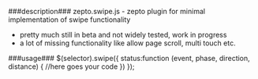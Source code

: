 ###description###
zepto.swipe.js - zepto plugin for minimal implementation of swipe functionality

- pretty much still in beta and not widely tested, work in progress
- a lot of missing functionality like allow page scroll, multi touch etc.

###usage###
    $(selector).swipe({
        status:function (event, phase, direction, distance) {
            //here goes your code
        })
    });